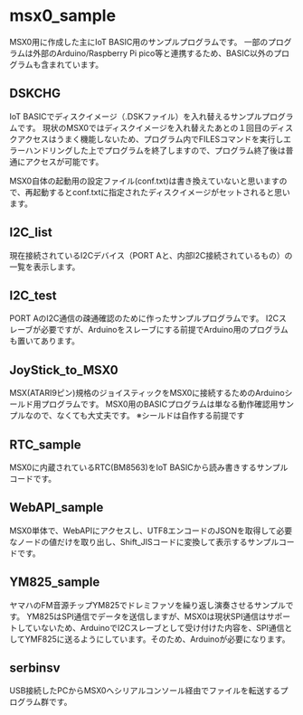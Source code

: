 # msx0_sample

MSX0用に作成した主にIoT BASIC用のサンプルプログラムです。
一部のプログラムは外部のArduino/Raspberry Pi pico等と連携するため、BASIC以外のプログラムも含まれています。

## DSKCHG

IoT BASICでディスクイメージ（.DSKファイル）を入れ替えるサンプルプログラムです。
現状のMSX0ではディスクイメージを入れ替えたあとの１回目のディスクアクセスはうまく機能しないため、プログラム内でFILESコマンドを実行しエラーハンドリングした上でプログラムを終了しますので、プログラム終了後は普通にアクセスが可能です。

MSX0自体の起動用の設定ファイル(conf.txt)は書き換えていないと思いますので、再起動するとconf.txtに指定されたディスクイメージがセットされると思います。

## I2C_list

現在接続されているI2Cデバイス（PORT Aと、内部I2C接続されているもの）の一覧を表示します。

## I2C_test

PORT AのI2C通信の疎通確認のために作ったサンプルプログラムです。
I2Cスレーブが必要ですが、Arduinoをスレーブにする前提でArduino用のプログラムも置いてあります。

## JoyStick_to_MSX0

MSX(ATARI9ピン)規格のジョイスティックをMSX0に接続するためのArduinoシールド用プログラムです。
MSX0用のBASICプログラムは単なる動作確認用サンプルなので、なくても大丈夫です。
※シールドは自作する前提です

## RTC_sample

MSX0に内蔵されているRTC(BM8563)をIoT BASICから読み書きするサンプルコードです。

## WebAPI_sample

MSX0単体で、WebAPIにアクセスし、UTF8エンコードのJSONを取得して必要なノードの値だけを取り出し、Shift_JISコードに変換して表示するサンプルコードです。

## YM825_sample

ヤマハのFM音源チップYM825でドレミファソを繰り返し演奏させるサンプルです。
YM825はSPI通信でデータを送信しますが、MSX0は現状SPI通信はサポートしていないため、ArduinoでI2Cスレーブとして受け付けた内容を、SPI通信としてYMF825に送るようにしています。そのため、Arduinoが必要になります。

## serbinsv

USB接続したPCからMSX0へシリアルコンソール経由でファイルを転送するプログラム群です。

